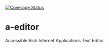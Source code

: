 [![Coverage Status](https://coveralls.io/repos/rodrigoprestesmachado/x-editor/badge.svg?branch=master&service=github)](https://coveralls.io/github/rodrigoprestesmachado/x-editor?branch=master)

# a-editor
Accessible Rich Internet Applications Text Editor
